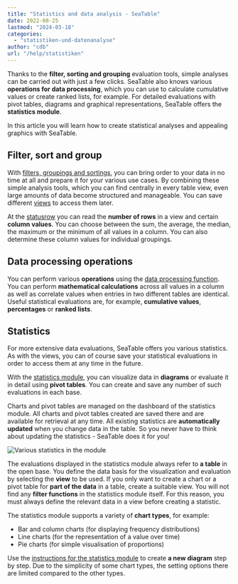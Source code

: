 ```yaml
---
title: "Statistics and data analysis - SeaTable"
date: 2022-08-25
lastmod: "2024-03-18"
categories: 
  - "statistiken-und-datenanalyse"
author: "cdb"
url: "/help/statistiken"
---
```


Thanks to the **filter, sorting and grouping** evaluation tools, simple analyses can be carried out with just a few clicks. SeaTable also knows various **operations for data processing**, which you can use to calculate cumulative values or create ranked lists, for example. For detailed evaluations with pivot tables, diagrams and graphical representations, SeaTable offers the **statistics module**.

In this article you will learn how to create statistical analyses and appealing graphics with SeaTable.

## Filter, sort and group

With [filters, groupings and sortings](https://seatable.io/en/docs/grundlagen-von-ansichten/gruppierung-sortierung-und-filter/), you can bring order to your data in no time at all and prepare it for your various use cases. By combining these simple analysis tools, which you can find centrally in every table view, even large amounts of data become structured and manageable. You can save different [views](https://seatable.io/en/docs/grundlagen-von-ansichten/was-ist-eine-ansicht/) to access them later.

At the [statusrow](https://seatable.io/en/docs/ansichtsoptionen/die-status-zeile-und-ihre-funktionen/) you can read the **number of rows** in a view and certain **column values**. You can choose between the sum, the average, the median, the maximum or the minimum of all values in a column. You can also determine these column values for individual groupings.

## Data processing operations

You can perform various **operations** using the [data processing function](https://seatable.io/en/docs/datenverarbeitung/datenverarbeitungsoperationen-anlegen/). You can perform **mathematical calculations** across all values in a column as well as correlate values when entries in two different tables are identical. Useful statistical evaluations are, for example, **cumulative values**, **percentages** or **ranked lists**.

## Statistics

For more extensive data evaluations, SeaTable offers you various statistics. As with the views, you can of course save your statistical evaluations in order to access them at any time in the future.

With the [statistics module](https://seatable.io/en/docs/plugins/anleitung-zum-statistik-plugin/), you can visualize data in **diagrams** or evaluate it in detail using **pivot tables**. You can create and save any number of such evaluations in each base.

Charts and pivot tables are managed on the dashboard of the statistics module. All charts and pivot tables created are saved there and are available for retrieval at any time. All existing statistics are **automatically updated** when you change data in the table. So you never have to think about updating the statistics - SeaTable does it for you!

![Various statistics in the module](https://seatable.io/wp-content/uploads/2021/10/Statistiken.png)

The evaluations displayed in the statistics module always refer to **a table** in the open base. You define the data basis for the visualization and evaluation by selecting the **view** to be used. If you only want to create a chart or a pivot table for **part of the data** in a table, create a suitable view. You will not find any **filter functions** in the statistics module itself. For this reason, you must always define the relevant data in a view before creating a statistic.

The statistics module supports a variety of **chart types**, for example:

- Bar and column charts (for displaying frequency distributions)
- Line charts (for the representation of a value over time)
- Pie charts (for simple visualisation of proportions)

Use the [instructions for the statistics module](https://seatable.io/en/docs/plugins/anleitung-zum-statistik-plugin/) to create **a new diagram** step by step. Due to the simplicity of some chart types, the setting options there are limited compared to the other types.
